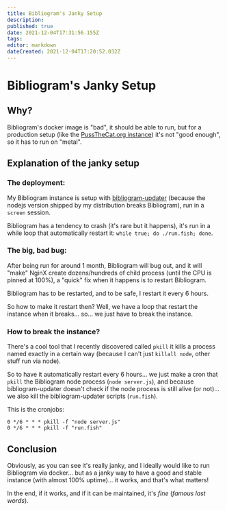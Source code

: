 ```yaml
---
title: Bibliogram's Janky Setup
description: 
published: true
date: 2021-12-04T17:31:56.155Z
tags: 
editor: markdown
dateCreated: 2021-12-04T17:20:52.032Z
---
```


# Bibliogram's Janky Setup

## Why?

Bibliogram's docker image is "bad", it should be able to run, but for a production setup (like the [PussTheCat.org instance](https://bibliogram.pussthecat.org/)) it's not "good enough", so it has to run on "metal".


## Explanation of the janky setup


### The deployment:


My Bibliogram instance is setup with [bibliogram-updater](https://git.sr.ht/~cadence/bibliogram-updater) (because the nodejs version shipped by my distribution breaks Bibliogram), run in a `screen` session.


Bibliogram has a tendency to crash (it's rare but it happens), it's run in a while loop that automatically restart it: `while true; do ./run.fish; done`.


### The big, bad bug:


After being run for around 1 month, Bibliogram will bug out, and it will "make" NginX create dozens/hundreds of child process (until the CPU is pinned at 100%), a "quick" fix when it happens is to restart Bibliogram.


Bibliogram has to be restarted, and to be safe, I restart it every 6 hours.


So how to make it restart then? Well, we have a loop that restart the instance when it breaks... so... we just have to break the instance.


### How to break the instance?


There's a cool tool that I recently discovered called `pkill` it kills a process named exactly in a certain way (because I can't just `killall node`, other stuff run via node).


So to have it automatically restart every 6 hours... we just make a cron that `pkill` the Bibliogram node process (`node server.js`), and because bibliogram-updater doesn't check if the node process is still alive (or not)... we also kill the bibliogram-updater scripts (`run.fish`).


This is the cronjobs:

```
0 */6 * * * pkill -f "node server.js"
0 */6 * * * pkill -f "run.fish"
```


## Conclusion


Obviously, as you can see it's really janky, and I ideally would like to run Bibliogram via docker... but as a janky way to have a good and stable instance (with almost 100% uptime)... it works, and that's what matters!


In the end, if it works, and if it can be maintained, it's *fine* (*famous last words*).
